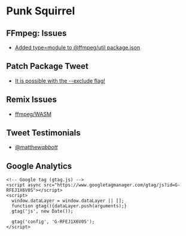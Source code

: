 # Punk Squirrel

## FFmpeg: Issues

- [Added type=module to @ffmpeg/util package.json](https://github.com/ffmpegwasm/ffmpeg.wasm/pull/627)

## Patch Package Tweet

- [It is possible with the --exclude flag! ](https://twitter.com/PaulieScanlon/status/1731316267691172210)

## Remix Issues

- [ffmpeg/WASM](https://github.com/remix-run/remix/issues/8215)

## Tweet Testimonials

- [@matthew*abbott*](https://x.com/matthew_abbott_/status/1742806943209513349?s=20)

## Google Analytics

```
<!-- Google tag (gtag.js) -->
<script async src="https://www.googletagmanager.com/gtag/js?id=G-RFEJ1X6V0S"></script>
<script>
  window.dataLayer = window.dataLayer || [];
  function gtag(){dataLayer.push(arguments);}
  gtag('js', new Date());

  gtag('config', 'G-RFEJ1X6V0S');
</script>
```
